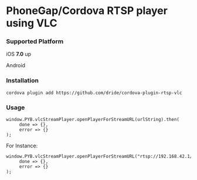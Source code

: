 # PhoneGap/Cordova RTSP player using VLC

### Supported Platform

iOS **7.0** up

Android

### Installation

```
cordova plugin add https://github.com/dride/cordova-plugin-rtsp-vlc
```

### Usage

```
window.PYB.vlcStreamPlayer.openPlayerForStreamURL(urlString).then(
	 done => {},
	 error => {}
);
```

For Instance:

```
window.PYB.vlcStreamPlayer.openPlayerForStreamURL("rtsp://192.168.42.1/live.mov").then(
	 done => {},
	 error => {}
);
```
